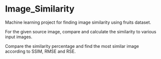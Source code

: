 # Image_Similarity
Machine learning project for finding image similarity using fruits dataset.

For the given source image, compare and calculate the similarity to various input images.

Compare the similarity percentage and find the most similar image according to SSIM, RMSE and RSE.
